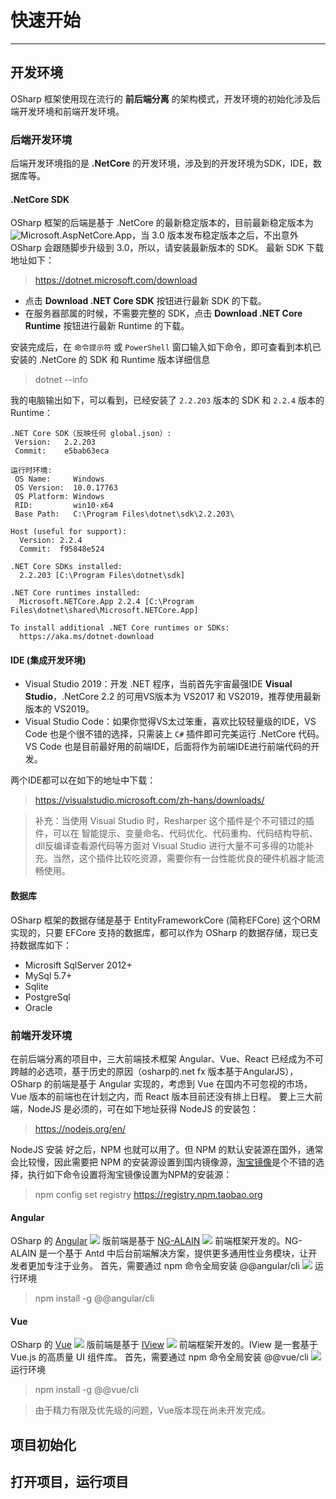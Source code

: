 # 快速开始
---
## 开发环境
OSharp 框架使用现在流行的 **前后端分离** 的架构模式，开发环境的初始化涉及后端开发环境和前端开发环境。

### 后端开发环境
后端开发环境指的是 **.NetCore** 的开发环境，涉及到的开发环境为SDK，IDE，数据库等。

#### .NetCore SDK
OSharp 框架的后端是基于 .NetCore 的最新稳定版本的，目前最新稳定版本为 ![Microsoft.AspNetCore.App](https://img.shields.io/nuget/v/Microsoft.AspNetCore.App.svg)，当 3.0 版本发布稳定版本之后，不出意外 OSharp 会跟随脚步升级到 3.0，所以，请安装最新版本的 SDK。
最新 SDK 下载地址如下：
> https://dotnet.microsoft.com/download

* 点击 **Download .NET Core SDK** 按钮进行最新 SDK 的下载。
* 在服务器部属的时候，不需要完整的 SDK，点击 **Download .NET Core Runtime** 按钮进行最新 Runtime 的下载。

安装完成后，在 `命令提示符` 或 `PowerShell` 窗口输入如下命令，即可查看到本机已安装的 .NetCore 的 SDK 和 Runtime 版本详细信息
> dotnet --info

我的电脑输出如下，可以看到，已经安装了 `2.2.203` 版本的 SDK 和 `2.2.4` 版本的 Runtime：
```
.NET Core SDK（反映任何 global.json）:
 Version:   2.2.203
 Commit:    e5bab63eca

运行时环境:
 OS Name:     Windows
 OS Version:  10.0.17763
 OS Platform: Windows
 RID:         win10-x64
 Base Path:   C:\Program Files\dotnet\sdk\2.2.203\

Host (useful for support):
  Version: 2.2.4
  Commit:  f95848e524

.NET Core SDKs installed:
  2.2.203 [C:\Program Files\dotnet\sdk]

.NET Core runtimes installed:
  Microsoft.NETCore.App 2.2.4 [C:\Program Files\dotnet\shared\Microsoft.NETCore.App]

To install additional .NET Core runtimes or SDKs:
  https://aka.ms/dotnet-download
```

#### IDE (集成开发环境)
* Visual Studio 2019：开发 .NET 程序，当前首先宇宙最强IDE **Visual Studio**，.NetCore 2.2 的可用VS版本为 VS2017 和 VS2019，推荐使用最新版本的 VS2019。
* Visual Studio Code：如果你觉得VS太过笨重，喜欢比较轻量级的IDE，VS Code 也是个很不错的选择，只需装上 `C#` 插件即可完美运行 .NetCore 代码。VS Code 也是目前最好用的前端IDE，后面将作为前端IDE进行前端代码的开发。

两个IDE都可以在如下的地址中下载：
> https://visualstudio.microsoft.com/zh-hans/downloads/


> 补充：当使用 Visual Studio 时，Resharper 这个插件是个不可错过的插件，可以在 智能提示、变量命名、代码优化、代码重构、代码结构导航、dll反编译查看源代码等方面对 Visual Studio 进行大量不可多得的功能补充。当然，这个插件比较吃资源，需要你有一台性能优良的硬件机器才能流畅使用。

#### 数据库
OSharp 框架的数据存储是基于 EntityFrameworkCore (简称EFCore) 这个ORM实现的，只要 EFCore 支持的数据库，都可以作为 OSharp 的数据存储，现已支持数据库如下：

* Microsift SqlServer 2012+
* MySql 5.7+
* Sqlite
* PostgreSql
* Oracle

### 前端开发环境
在前后端分离的项目中，三大前端技术框架 Angular、Vue、React 已经成为不可跨越的必选项，基于历史的原因（osharp的.net fx 版本基于AngularJS），OSharp 的前端是基于 Angular 实现的，考虑到 Vue 在国内不可忽视的市场，Vue 版本的前端也在计划之内，而 React 版本目前还没有排上日程。
要上三大前端，NodeJS 是必须的，可在如下地址获得 NodeJS 的安装包：
> https://nodejs.org/en/

NodeJS 安装 好之后，NPM 也就可以用了。但 NPM 的默认安装源在国外，通常会比较慢，因此需要把 NPM 的安装源设置到国内镜像源，[淘宝镜像](http://npm.taobao.org)是个不错的选择，执行如下命令设置将淘宝镜像设置为NPM的安装源：
> npm config set registry https://registry.npm.taobao.org

#### Angular
OSharp 的 [Angular](https://angular.cn) ![](https://img.shields.io/npm/v/@angular/core.svg) 版前端是基于 [NG-ALAIN](https://ng-alain.com) ![](https://img.shields.io/npm/v/ng-alain.svg) 前端框架开发的。NG-ALAIN 是一个基于 Antd 中后台前端解决方案，提供更多通用性业务模块，让开发者更加专注于业务。
首先，需要通过 npm 命令全局安装 @@angular/cli ![](https://img.shields.io/npm/v/@angular/cli.svg) 运行环境
> npm install -g @@angular/cli

#### Vue
OSharp 的 [Vue](https://cn.vuejs.org/index.html) ![](https://img.shields.io/npm/v/vue.svg) 版前端是基于 [IView](https://iviewui.com) ![](https://img.shields.io/npm/v/iview.svg) 前端框架开发的。IView 是一套基于 Vue.js 的高质量 UI 组件库。
首先，需要通过 npm 命令全局安装 @@vue/cli ![](https://img.shields.io/npm/v/@vue/cli.svg) 运行环境
> npm install -g @@vue/cli

> 由于精力有限及优先级的问题，Vue版本现在尚未开发完成。


## 项目初始化



## 打开项目，运行项目